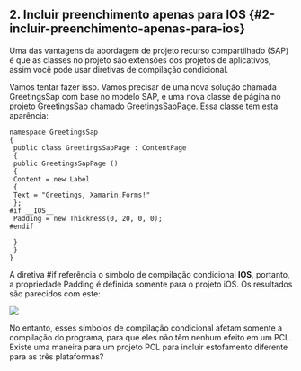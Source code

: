 ## 2. Incluir preenchimento apenas para IOS {#2-incluir-preenchimento-apenas-para-ios}

Uma das vantagens da abordagem de projeto recurso compartilhado \(SAP\) é que as classes no projeto são extensões dos projetos de aplicativos, assim você pode usar diretivas de compilação condicional.

Vamos tentar fazer isso. Vamos precisar de uma nova solução chamada GreetingsSap com base no modelo SAP, e uma nova classe de página no projeto GreetingsSap chamado GreetingsSapPage. Essa classe tem esta aparência:

```
namespace GreetingsSap
{
 public class GreetingsSapPage : ContentPage
 {
 public GreetingsSapPage ()
 {
 Content = new Label
 {
 Text = "Greetings, Xamarin.Forms!"
 };
#if __IOS__
 Padding = new Thickness(0, 20, 0, 0);
#endif

 }
 }
}
```

A diretiva \#if referência o símbolo de compilação condicional **IOS**, portanto, a propriedade Padding é definida somente para o projeto iOS. Os resultados são parecidos com este:

![](/assets/2.4-contentepage-ios.PNG)

No entanto, esses símbolos de compilação condicional afetam somente a compilação do programa, para que eles não têm nenhum efeito em um PCL. Existe uma maneira para um projeto PCL para incluir estofamento diferente para as três plataformas?

